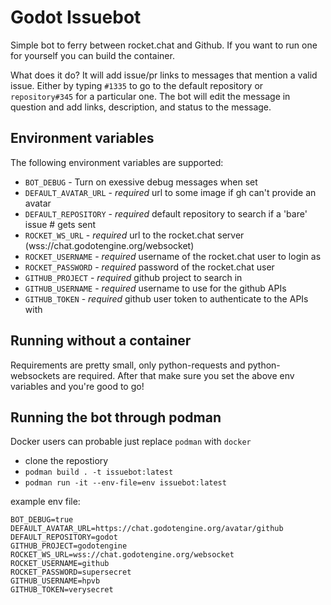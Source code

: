 # Godot Issuebot

Simple bot to ferry between rocket.chat and Github. If you want to run one for yourself you can build the container.

What does it do? It will add issue/pr links to messages that mention a valid issue. Either by typing `#1335` to go to the default repository or `repository#345` for a particular one. The bot will edit the message in question and add links, description, and status to the message.

## Environment variables
The following environment variables are supported:

 * `BOT_DEBUG` - Turn on exessive debug messages when set
 * `DEFAULT_AVATAR_URL` - *required* url to some image if gh can't provide an avatar
 * `DEFAULT_REPOSITORY` - *required* default repository to search if a 'bare' issue # gets sent
 * `ROCKET_WS_URL` - *required* url to the rocket.chat server (wss://chat.godotengine.org/websocket)
 * `ROCKET_USERNAME` - *required* username of the rocket.chat user to login as
 * `ROCKET_PASSWORD` - *required* password of the rocket.chat user
 * `GITHUB_PROJECT` - *required* github project to search in
 * `GITHUB_USERNAME` - *required* username to use for the github APIs
 * `GITHUB_TOKEN` - *required* github user token to authenticate to the APIs with

## Running without a container

Requirements are pretty small, only python-requests and python-websockets are required. After that make sure you set the above env variables and you're good to go!

## Running the bot through podman

Docker users can probable just replace `podman` with `docker`

 * clone the repostiory
 * `podman build . -t issuebot:latest`
 * `podman run -it --env-file=env issuebot:latest`

example env file:
```
BOT_DEBUG=true
DEFAULT_AVATAR_URL=https://chat.godotengine.org/avatar/github
DEFAULT_REPOSITORY=godot
GITHUB_PROJECT=godotengine
ROCKET_WS_URL=wss://chat.godotengine.org/websocket
ROCKET_USERNAME=github
ROCKET_PASSWORD=supersecret
GITHUB_USERNAME=hpvb
GITHUB_TOKEN=verysecret
```
